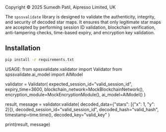 Copyright © 2025 Sumedh Patil, Aipresso Limited, UK

The `spssvalidate` library is designed to validate the authenticity, integrity, and security of decoded star maps. It ensures that only legitimate star maps are accepted by performing session ID validation, blockchain verification, anti-tampering checks, time-based expiry, and encryption key validation.

## Installation

```bash
pip install -r requirements.txt
```

USAGE:
from spssvalidate.validator import Validator
from spssvalidate.ai_model import AIModel

validator = Validator(
expected_session_id="valid_session_id",
expiry_time=3600,
blockchain_network=MockBlockchainNetwork(),
encryption_module=MockEncryptionModule(),
ai_model=AIModel()
)

result, message = validator.validate(
decoded_data={"stars": [{"x": 1, "y": 2}]},
decoded_session_id="valid_session_id",
decoded_hash="valid_hash",
timestamp=time.time(),
decoded_key="valid_key"
)

print(result, message)
